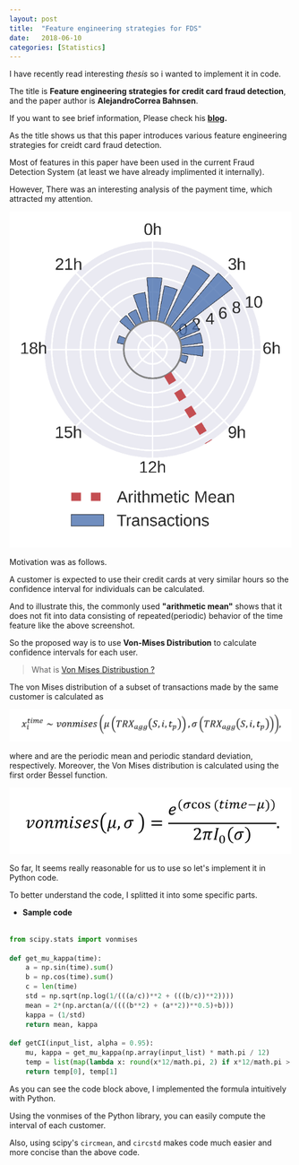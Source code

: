 ```yaml
---
layout: post
title:  "Feature engineering strategies for FDS"
date:   2018-06-10
categories: [Statistics]
---
```


I have recently read interesting *thesis* so i wanted to implement it in code.

The title is **Feature engineering strategies for credit card fraud detection**, and the paper author is **AlejandroCorrea Bahnsen**.

If you want to see brief information, Please check his **[blog](https://blog.easysol.net/feature-engineering-for-fraud-detection/).**

As the title shows us that this paper introduces various feature engineering strategies for creidt card fraud detection.

Most of features in this paper have been used in the current Fraud Detection System (at least we have already implimented it internally).

However, There was an interesting analysis of the payment time, which attracted my attention.

![screenshot_1](/static/img/PeriodicTime1.png)

Motivation was as follows. 

A customer is expected to use their credit cards at very similar hours so the confidence interval for individuals can be calculated.

And to illustrate this, the commonly used **"arithmetic mean"** shows that it does not fit into data consisting of repeated(periodic) behavior of the time feature like the above screenshot.


So the proposed way is to use **Von-Mises Distribution** to calculate confidence intervals for each user.

> What is [Von Mises Distribustion ?](https://en.wikipedia.org/wiki/Von_Mises_distribution) 

The von Mises distribution of a subset of transactions made by the same customer is calculated as

![screenshot_2](/static/img/PeriodicTime-Formula2.png)

where and are the periodic mean and periodic standard deviation, respectively. Moreover, the Von Mises distribution is calculated using the first order Bessel function.

![screenshot_3](/static/img/PeriodicTime-Formula3.png)

So far, It seems really reasonable for us to use so let's implement it in Python code.

To better understand the code, I splitted it into some specific parts.

+ **Sample code**

~~~python

from scipy.stats import vonmises

def get_mu_kappa(time):
    a = np.sin(time).sum()
    b = np.cos(time).sum()
    c = len(time)
    std = np.sqrt(np.log(1/(((a/c))**2 + (((b/c))**2))))
    mean = 2*(np.arctan(a/((((b**2) + (a**2))**0.5)+b)))
    kappa = (1/std)
    return mean, kappa
    
def getCI(input_list, alpha = 0.95):
    mu, kappa = get_mu_kappa(np.array(input_list) * math.pi / 12)
    temp = list(map(lambda x: round(x*12/math.pi, 2) if x*12/math.pi > 0 else round(x*12/math.pi, 2) + 24, vonmises.interval(alpha, kappa, loc=mu, scale=1)))
    return temp[0], temp[1] 
~~~

As you can see the code block above, I implemented the formula intuitively with Python.

Using the vonmises of the Python library, you can easily compute the interval of each customer.

Also, using scipy's `circmean`, and `circstd` makes code much easier and more concise than the above code.

        
